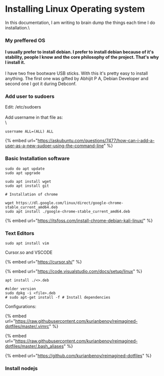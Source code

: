 # Installing Linux Operating system

In this documentation, I am writing to brain dump the things each time I do installation.\


### My preffered OS

#### &#x20;I usually prefer to install debian. I prefer to install debian because of it's stability, people I know and the core philosophy of the project. That's why I install it.



I have two free bootware USB sticks. With this it's pretty easy to install anything. The first one was gifted by Abhijit P A, Debian Developer and second one I got it during Debconf.



### Add user to sudoers

Edit: /etc/sudoers\
\
Add username in that file as:\
\


```
username ALL=(ALL) ALL
```

{% embed url="https://askubuntu.com/questions/7477/how-can-i-add-a-user-as-a-new-sudoer-using-the-command-line" %}

### Basic Installation software



```
sudo do apt update
sudo apt upgrade

sudo apt install wget
sudo apt install git

# Installation of chrome

wget https://dl.google.com/linux/direct/google-chrome-stable_current_amd64.deb
sudo apt install ./google-chrome-stable_current_amd64.deb
```



{% embed url="https://itsfoss.com/install-chrome-debian-kali-linux/" %}



### Text Editors



```
sudo apt install vim
```

Cursor.so and VSCODE



{% embed url="https://cursor.sh/" %}

{% embed url="https://code.visualstudio.com/docs/setup/linux" %}



```
apt install ./<>.deb

#older version
sudo dpkg -i <file>.deb
# sudo apt-get install -f # Install dependencies
```



Configurations:

{% embed url="https://raw.githubusercontent.com/kurianbenoy/reimagined-dotfiles/master/.vimrc" %}



{% embed url="https://raw.githubusercontent.com/kurianbenoy/reimagined-dotfiles/master/.bash_aliases" %}

{% embed url="https://github.com/kurianbenoy/reimagined-dotfiles" %}



### Install nodejs



